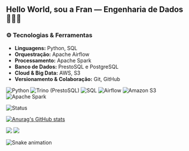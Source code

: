 ## Hello World, sou a Fran — Engenharia de Dados 👩‍💻🧠

### ⚙️ Tecnologias & Ferramentas

- **Linguagens:** Python, SQL
- **Orquestração:** Apache Airflow
- **Processamento:** Apache Spark
- **Banco de Dados:** PrestoSQL e PostgreSQL
- **Cloud & Big Data:** AWS, S3
- **Versionamento & Colaboração:** Git, GitHub

![Python](https://img.shields.io/badge/Python-3776AB?style=flat-square&logo=python&logoColor=white)
![Trino (PrestoSQL)](https://img.shields.io/badge/Trino-4285F4?style=flat-square&logo=trino&logoColor=white)
![SQL](https://img.shields.io/badge/SQL-336791?style=flat-square&logo=postgresql&logoColor=white)
![Airflow](https://img.shields.io/badge/Airflow-017CEE?style=flat-square&logo=apacheairflow&logoColor=white)
![Amazon S3](https://img.shields.io/badge/Amazon%20S3-569A31?style=flat-square&logo=amazonaws&logoColor=white)
![Apache Spark](https://img.shields.io/badge/Apache%20Spark-E25A1C?style=flat-square&logo=apachespark&logoColor=white)

![Status](https://img.shields.io/badge/status-em%20progresso-yellow)

[![Anurag's GitHub stats](https://github-readme-stats.vercel.app/api?username=FranMuniz&theme=dracula)](https://github.com/anuraghazra/github-readme-stats)

<div> 
  
  <a href="https://www.linkedin.com/in/francielimuniz/" target="_blank"><img src="https://img.shields.io/badge/-LinkedIn-%230077B5?style=for-the-badge&logo=linkedin&logoColor=white" target="_blank"></a>
  <a href="https://www.instagram.com/f_mmuniz/" target="_blank"><img src="https://img.shields.io/badge/-Instagram-%23E4405F?style=for-the-badge&logo=instagram&logoColor=white" target="_blank"></a>

![Snake animation](https://github.com/FranMuniz/FranMuniz/blob/output/github-contribution-grid-snake.svg)
